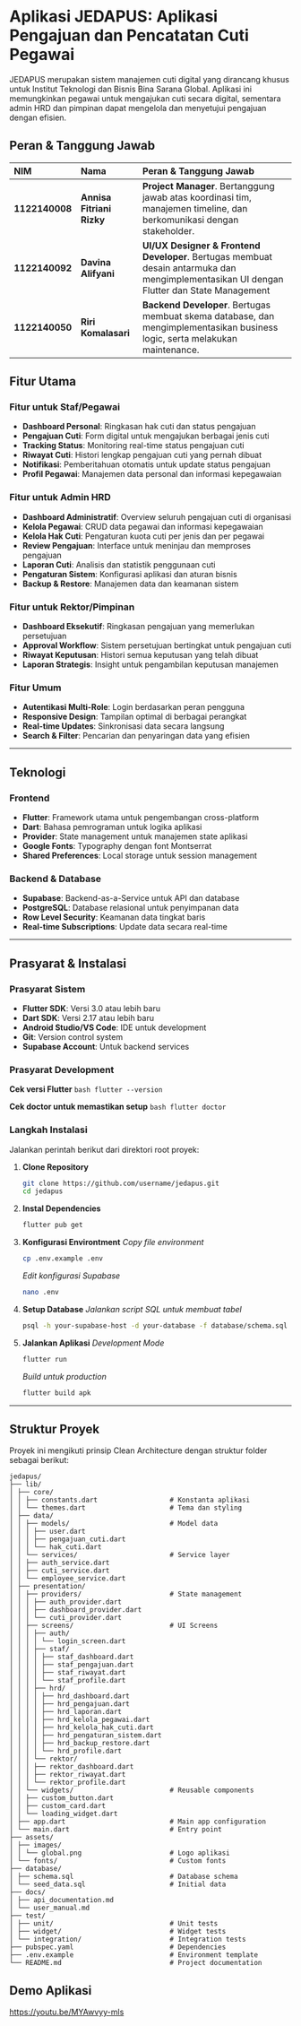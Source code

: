 # Aplikasi JEDAPUS: Aplikasi Pengajuan dan Pencatatan Cuti Pegawai

JEDAPUS merupakan sistem manajemen cuti digital yang dirancang khusus untuk Institut Teknologi dan Bisnis Bina Sarana Global. Aplikasi ini memungkinkan pegawai untuk mengajukan cuti secara digital, sementara admin HRD dan pimpinan dapat mengelola dan menyetujui pengajuan dengan efisien.

## Peran & Tanggung Jawab

| NIM            | Nama                    | Peran & Tanggung Jawab                                                                                                                                        |
| :------------- | :---------------------- | :------------------------------------------------------------------------------------------------------------------------------------------------------------ |
| **1122140008** | **Annisa Fitriani Rizky**     | **Project Manager**. Bertanggung jawab atas koordinasi tim, manajemen timeline, dan berkomunikasi dengan stakeholder. |
| **1122140092** | **Davina Alifyani** | **UI/UX Designer & Frontend Developer**. Bertugas membuat desain antarmuka dan mengimplementasikan UI dengan Flutter dan State Management       |
| **1122140050** | **Riri Komalasari**     | **Backend Developer**. Bertugas membuat skema database, dan mengimplementasikan business logic, serta melakukan maintenance.      |

## Fitur Utama

### Fitur untuk Staf/Pegawai
- **Dashboard Personal**: Ringkasan hak cuti dan status pengajuan
- **Pengajuan Cuti**: Form digital untuk mengajukan berbagai jenis cuti
- **Tracking Status**: Monitoring real-time status pengajuan cuti
- **Riwayat Cuti**: Histori lengkap pengajuan cuti yang pernah dibuat
- **Notifikasi**: Pemberitahuan otomatis untuk update status pengajuan
- **Profil Pegawai**: Manajemen data personal dan informasi kepegawaian

### Fitur untuk Admin HRD
- **Dashboard Administratif**: Overview seluruh pengajuan cuti di organisasi
- **Kelola Pegawai**: CRUD data pegawai dan informasi kepegawaian
- **Kelola Hak Cuti**: Pengaturan kuota cuti per jenis dan per pegawai
- **Review Pengajuan**: Interface untuk meninjau dan memproses pengajuan
- **Laporan Cuti**: Analisis dan statistik penggunaan cuti
- **Pengaturan Sistem**: Konfigurasi aplikasi dan aturan bisnis
- **Backup & Restore**: Manajemen data dan keamanan sistem

### Fitur untuk Rektor/Pimpinan
- **Dashboard Eksekutif**: Ringkasan pengajuan yang memerlukan persetujuan
- **Approval Workflow**: Sistem persetujuan bertingkat untuk pengajuan cuti
- **Riwayat Keputusan**: Histori semua keputusan yang telah dibuat
- **Laporan Strategis**: Insight untuk pengambilan keputusan manajemen

### Fitur Umum
- **Autentikasi Multi-Role**: Login berdasarkan peran pengguna
- **Responsive Design**: Tampilan optimal di berbagai perangkat
- **Real-time Updates**: Sinkronisasi data secara langsung
- **Search & Filter**: Pencarian dan penyaringan data yang efisien

---

## Teknologi

### Frontend
- **Flutter**: Framework utama untuk pengembangan cross-platform
- **Dart**: Bahasa pemrograman untuk logika aplikasi
- **Provider**: State management untuk manajemen state aplikasi
- **Google Fonts**: Typography dengan font Montserrat
- **Shared Preferences**: Local storage untuk session management

### Backend & Database
- **Supabase**: Backend-as-a-Service untuk API dan database
- **PostgreSQL**: Database relasional untuk penyimpanan data
- **Row Level Security**: Keamanan data tingkat baris
- **Real-time Subscriptions**: Update data secara real-time

---

## Prasyarat & Instalasi

### Prasyarat Sistem
- **Flutter SDK**: Versi 3.0 atau lebih baru
- **Dart SDK**: Versi 2.17 atau lebih baru
- **Android Studio/VS Code**: IDE untuk development
- **Git**: Version control system
- **Supabase Account**: Untuk backend services

### Prasyarat Development

**Cek versi Flutter**
    ```bash
    flutter --version
    ```

**Cek doctor untuk memastikan setup**
    ```bash
    flutter doctor
    ```

### Langkah Instalasi
    
Jalankan perintah berikut dari direktori root proyek:

1. **Clone Repository**
    ```bash
    git clone https://github.com/username/jedapus.git
    cd jedapus
    ```

2. **Instal Dependencies**
    ```bash
    flutter pub get
    ```

3. **Konfigurasi Environtment**
    *Copy file environment*
    ```bash
    cp .env.example .env
    ```
    *Edit konfigurasi Supabase*
    ```bash
    nano .env
    ```

4. **Setup Database**
    *Jalankan script SQL untuk membuat tabel*
    ```bash
    psql -h your-supabase-host -d your-database -f database/schema.sql
    ```

5. **Jalankan Aplikasi**
    *Development Mode*
    ```bash
    flutter run
    ```
    *Build untuk production*
    ```bash
    flutter build apk
    ```

---

## Struktur Proyek

Proyek ini mengikuti prinsip Clean Architecture dengan struktur folder sebagai berikut:

```
jedapus/
├── lib/
│ ├── core/
│ │ ├── constants.dart                  # Konstanta aplikasi
│ │ └── themes.dart                     # Tema dan styling
│ ├── data/
│ │ ├── models/                         # Model data
│ │ │ ├── user.dart
│ │ │ ├── pengajuan_cuti.dart
│ │ │ └── hak_cuti.dart
│ │ └── services/                       # Service layer
│ │ ├── auth_service.dart
│ │ ├── cuti_service.dart
│ │ └── employee_service.dart
│ ├── presentation/
│ │ ├── providers/                      # State management
│ │ │ ├── auth_provider.dart
│ │ │ ├── dashboard_provider.dart
│ │ │ └── cuti_provider.dart
│ │ ├── screens/                        # UI Screens
│ │ │ ├── auth/
│ │ │ │ └── login_screen.dart
│ │ │ ├── staf/
│ │ │ │ ├── staf_dashboard.dart
│ │ │ │ ├── staf_pengajuan.dart
│ │ │ │ ├── staf_riwayat.dart
│ │ │ │ └── staf_profile.dart
│ │ │ ├── hrd/
│ │ │ │ ├── hrd_dashboard.dart
│ │ │ │ ├── hrd_pengajuan.dart
│ │ │ │ ├── hrd_laporan.dart
│ │ │ │ ├── hrd_kelola_pegawai.dart
│ │ │ │ ├── hrd_kelola_hak_cuti.dart
│ │ │ │ ├── hrd_pengaturan_sistem.dart
│ │ │ │ ├── hrd_backup_restore.dart
│ │ │ │ └── hrd_profile.dart
│ │ │ └── rektor/
│ │ │ ├── rektor_dashboard.dart
│ │ │ ├── rektor_riwayat.dart
│ │ │ └── rektor_profile.dart
│ │ └── widgets/                        # Reusable components
│ │ ├── custom_button.dart
│ │ ├── custom_card.dart
│ │ └── loading_widget.dart
│ ├── app.dart                          # Main app configuration
│ └── main.dart                         # Entry point
├── assets/
│ ├── images/
│ │ └── global.png                      # Logo aplikasi
│ └── fonts/                            # Custom fonts
├── database/
│ ├── schema.sql                        # Database schema
│ └── seed_data.sql                     # Initial data
├── docs/
│ ├── api_documentation.md
│ └── user_manual.md
├── test/
│ ├── unit/                             # Unit tests
│ ├── widget/                           # Widget tests
│ └── integration/                      # Integration tests
├── pubspec.yaml                        # Dependencies
├── .env.example                        # Environment template
└── README.md                           # Project documentation
```

## Demo Aplikasi

https://youtu.be/MYAwvyy-mls